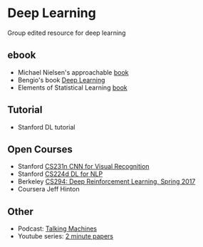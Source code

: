 # Deep Learning
Group edited resource for deep learning

## ebook 
- Michael Nielsen's approachable [book](http://neuralnetworksanddeeplearning.com/chap1.html)
- Bengio's book [Deep Learning](http://www.deeplearningbook.org/)
- Elements of Statistical Learning [book](http://statweb.stanford.edu/~tibs/ElemStatLearn/)

## Tutorial
- Stanford DL tutorial

## Open Courses
- Stanford [CS231n CNN for Visual Recognition](http://cs231n.github.io/)
- Stanford [CS224d DL for NLP](http://cs224d.stanford.edu/syllabus.html)
- Berkeley [CS294: Deep Reinforcement Learning, Spring 2017](http://rll.berkeley.edu/deeprlcourse/)
- Coursera Jeff Hinton

## Other
- Podcast: [Talking Machines](http://www.thetalkingmachines.com/)
- Youtube series: [2 minute papers](https://www.youtube.com/user/keeroyz/playlists)

